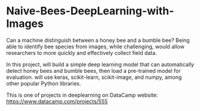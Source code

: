 # Naive-Bees-DeepLearning-with-Images
Can a machine distinguish between a honey bee and a bumble bee? Being able to identify bee species from images, while challenging, would allow researchers to more quickly and effectively collect field data. 

In this project, will build a simple deep learning model that can automatically detect honey bees and bumble bees, then load a pre-trained model for evaluation. will use keras, scikit-learn, scikit-image, and numpy, among other popular Python libraries. 

This is one of projects in deeplearning on DataCamp website: https://www.datacamp.com/projects/555
